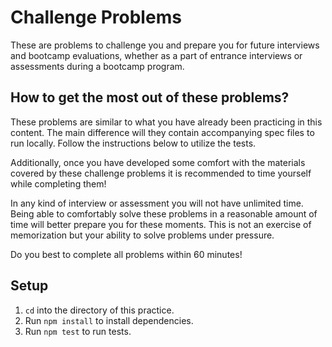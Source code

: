 # Challenge Problems

These are problems to challenge you and prepare you for future interviews
and bootcamp evaluations, whether as a part of entrance interviews or
assessments during a bootcamp program.

## How to get the most out of these problems?

These problems are similar to what you have already been practicing in this
content. The main difference will they contain accompanying spec files to
run locally. Follow the instructions below to utilize the tests.

Additionally, once you have developed some comfort with the materials covered
by these challenge problems it is recommended to time yourself while completing
them!

In any kind of interview or assessment you will not have unlimited time. Being
able to comfortably solve these problems in a reasonable amount of time will
better prepare you for these moments. This is not an exercise of memorization
but your ability to solve problems under pressure.

Do you best to complete all problems within 60 minutes!

## Setup

1. `cd` into the directory of this practice.
2. Run `npm install` to install dependencies.
3. Run `npm test` to run tests.
